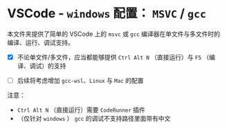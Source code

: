 # VSCode - `windows` 配置： `MSVC` / `gcc`
本文件夹提供了简单的 VSCode 上的 `msvc` 或 `gcc` 编译器在单文件与多文件时的编译、运行、调试支持。



- [x] 不论单文件/多文件，应当都能够提供 `Ctrl Alt N` （直接运行）与 `F5` （编译、调试）的支持

- [ ] 后续将考虑增加 `gcc-wsl`、`Linux` 与 `Mac` 的配置

注意：
- `Ctrl Alt N` （直接运行）需要 `CodeRunner` 插件
- （仅针对 `windows` ） `gcc` 的调试不支持路径里面带有中文